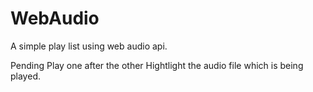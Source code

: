# WebAudio
A simple play list using web audio api.

Pending
Play one after the other
Hightlight the audio file which is being played.
